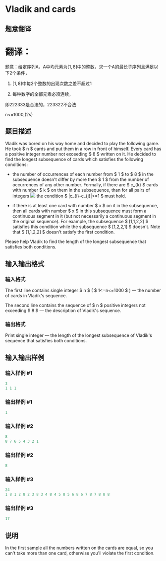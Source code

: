 # Vladik and cards

## 题意翻译

# 翻译：

题意：给定序列A，A中均元素为$[1,8]$中的整数，求一个A的最长子序列且满足以下2个条件，

1. $[1,8]$中每2个整数的出现次数之差不超过1

2. 每种数字的全部元素必须连续，

即222333是合法的，223322不合法

n<=1000,(2s)

## 题目描述

Vladik was bored on his way home and decided to play the following game. He took $ n $ cards and put them in a row in front of himself. Every card has a positive integer number not exceeding $ 8 $ written on it. He decided to find the longest subsequence of cards which satisfies the following conditions:

- the number of occurrences of each number from $ 1 $ to $ 8 $ in the subsequence doesn't differ by more then $ 1 $ from the number of occurrences of any other number. Formally, if there are $ c_{k} $ cards with number $ k $ on them in the subsequence, than for all pairs of integers ![](https://cdn.luogu.com.cn/upload/vjudge_pic/CF743E/0c6cc5f621659ae2ddf5ab0dac10dd28e326ec14.png) the condition $ |c_{i}-c_{j}|<=1 $ must hold.

- if there is at least one card with number $ x $ on it in the subsequence, then all cards with number $ x $ in this subsequence must form a continuous segment in it (but not necessarily a continuous segment in the original sequence). For example, the subsequence $ [1,1,2,2] $ satisfies this condition while the subsequence $ [1,2,2,1] $ doesn't. Note that $ [1,1,2,2] $ doesn't satisfy the first condition.

Please help Vladik to find the length of the longest subsequence that satisfies both conditions.

## 输入输出格式

### 输入格式

The first line contains single integer $ n $ ( $ 1<=n<=1000 $ ) — the number of cards in Vladik's sequence.

The second line contains the sequence of $ n $ positive integers not exceeding $ 8 $ — the description of Vladik's sequence.

### 输出格式

Print single integer — the length of the longest subsequence of Vladik's sequence that satisfies both conditions.

## 输入输出样例

### 输入样例 #1

```cpp
3
1 1 1

```
### 输出样例 #1

```cpp
1
```


### 输入样例 #2

```cpp
8
8 7 6 5 4 3 2 1

```
### 输出样例 #2

```cpp
8
```


### 输入样例 #3

```cpp
24
1 8 1 2 8 2 3 8 3 4 8 4 5 8 5 6 8 6 7 8 7 8 8 8

```
### 输出样例 #3

```cpp
17
```


## 说明

In the first sample all the numbers written on the cards are equal, so you can't take more than one card, otherwise you'll violate the first condition.

